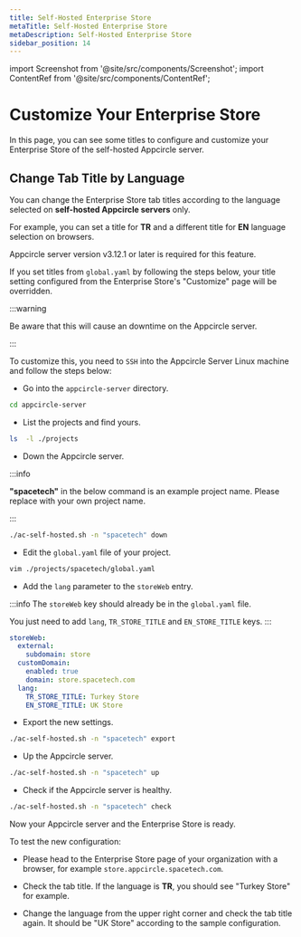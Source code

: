 ```yaml
---
title: Self-Hosted Enterprise Store
metaTitle: Self-Hosted Enterprise Store
metaDescription: Self-Hosted Enterprise Store
sidebar_position: 14
---
```


import Screenshot from '@site/src/components/Screenshot';
import ContentRef from '@site/src/components/ContentRef';

# Customize Your Enterprise Store

In this page, you can see some titles to configure and customize your Enterprise Store of the self-hosted Appcircle server.

## Change Tab Title by Language

You can change the Enterprise Store tab titles according to the language selected on **self-hosted Appcircle servers** only.

For example, you can set a title for **TR** and a different title for **EN** language selection on browsers.

Appcircle server version v3.12.1 or later is required for this feature.

If you set titles from `global.yaml` by following the steps below, your title setting configured from the Enterprise Store's "Customize" page will be overridden.

:::warning

Be aware that this will cause an downtime on the Appcircle server.

:::

To customize this, you need to `SSH` into the Appcircle Server Linux machine and follow the steps below:

- Go into the `appcircle-server` directory.

```bash
cd appcircle-server
```

- List the projects and find yours.

```bash
ls  -l ./projects
```

- Down the Appcircle server.

:::info

**"spacetech"** in the below command is an example project name. Please replace with your own project name.

:::

```bash
./ac-self-hosted.sh -n "spacetech" down
```

- Edit the `global.yaml` file of your project.

```bash
vim ./projects/spacetech/global.yaml
```

- Add the `lang` parameter to the `storeWeb` entry.

:::info
The `storeWeb` key should already be in the `global.yaml` file.

You just need to add `lang`, `TR_STORE_TITLE` and `EN_STORE_TITLE` keys.
:::

```yaml
storeWeb:
  external:
    subdomain: store
  customDomain:
    enabled: true
    domain: store.spacetech.com
  lang:
    TR_STORE_TITLE: Turkey Store
    EN_STORE_TITLE: UK Store
```

- Export the new settings.

```bash
./ac-self-hosted.sh -n "spacetech" export
```

- Up the Appcircle server.

```bash
./ac-self-hosted.sh -n "spacetech" up
```

- Check if the Appcircle server is healthy.

```bash
./ac-self-hosted.sh -n "spacetech" check
```

Now your Appcircle server and the Enterprise Store is ready.

To test the new configuration:

- Please head to the Enterprise Store page of your organization with a browser, for example `store.appcircle.spacetech.com`.

- Check the tab title. If the language is **TR**, you should see "Turkey Store" for example.

- Change the language from the upper right corner and check the tab title again. It should be "UK Store" according to the sample configuration.
